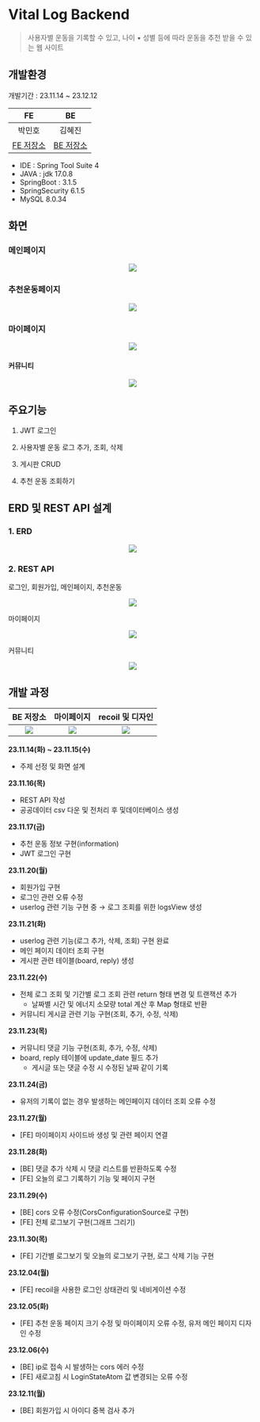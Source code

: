 # Vital Log Backend

> 사용자별 운동을 기록할 수 있고, 나이 ▪ 성별 등에 따라 운동을 추천 받을 수 있는 웹 사이트

## 개발환경

개발기간 : 23.11.14 ~ 23.12.12

|FE|BE|
|:---:|:---:|
|박민호|김혜진|
|[FE 저장소](https://github.com/777Mino777/VitallogFrontEnd)|[BE 저장소](https://github.com/ynnij/VitalLog-BackEnd)|

- IDE : Spring Tool Suite 4
- JAVA : jdk 17.0.8
- SpringBoot : 3.1.5
- SpringSecurity 6.1.5
- MySQL 8.0.34

## 화면

### 메인페이지

<p align ="center">
    <img src="https://github.com/ynnij/VitalLog-BackEnd/assets/87576974/3c21aa12-c6d8-40e5-bbcc-258be318041a">
</p>

### 추천운동페이지

<p align ="center">
    <img src="https://github.com/ynnij/VitalLog-BackEnd/assets/87576974/445792e0-1e0c-459b-afd7-f2e01a42c378">
</p>

### 마이페이지

<p align ="center">
    <img src="https://github.com/ynnij/VitalLog-BackEnd/assets/87576974/4be56f1c-273d-4ae2-9480-7ccd8cdd55ca">
</p>

#### 커뮤니티

<p align ="center">
    <img src="https://github.com/ynnij/VitalLog-BackEnd/assets/87576974/bcbcffd1-9110-40c8-8ebd-b478093c9a79">
</p>

## 주요기능

1. JWT 로그인

2. 사용자별 운동 로그 추가, 조회, 삭제

3. 게시판 CRUD

4. 추천 운동 조회하기

## ERD 및 REST API 설계

### 1. ERD
   
<p align ="center">
    <img src="https://github.com/ynnij/VitalLog-BackEnd/assets/87576974/ab2c62f0-b4bb-4fd9-a0d6-b0ba9a121b2f">
</p>

### 2. REST API

로그인, 회원가입, 메인페이지, 추천운동

<p align ="center">
    <img src="https://github.com/ynnij/VitalLog-BackEnd/assets/87576974/ba1b2c3a-90f6-4b3e-bad2-827b37372762">
</p>

마이페이지

<p align ="center">
    <img src="https://github.com/ynnij/VitalLog-BackEnd/assets/87576974/9694efa2-8217-4410-ae50-06ed1992800c">
</p>

커뮤니티

<p align ="center">
    <img src="https://github.com/ynnij/VitalLog-BackEnd/assets/87576974/b7524cf9-80e3-4e8f-b826-43ab560bdbf5">
</p>

## 개발 과정

|BE 저장소|마이페이지|recoil 및 디자인|
|:---:|:---:|:---:|
|[<img src="https://img.shields.io/badge/github-181717?style=for-the-badge&logo=github&logoColor=white">](https://github.com/ynnij/VitalLog-BackEnd)|[<img src="https://img.shields.io/badge/github-181717?style=for-the-badge&logo=github&logoColor=white">](https://github.com/ynnij/VitalLog-FrontEnd)|[<img src="https://img.shields.io/badge/github-181717?style=for-the-badge&logo=github&logoColor=white">](https://github.com/ynnij/VitallogFrontEnd)|

**23.11.14(화) ~ 23.11.15(수)** 
- 주제 선정 및 화면 설계

**23.11.16(목)** 
- REST API 작성
- 공공데이터 csv 다운 및 전처리 후 및데이터베이스 생성

**23.11.17(금)** 
- 추천 운동 정보 구현(information)
- JWT 로그인 구현

**23.11.20(월)** 
- 회원가입 구현
- 로그인 관련 오류 수정
- userlog 관련 기능 구현 중 → 로그 조회를 위한 logsView 생성

**23.11.21(화)** 
- userlog 관련 기능(로그 추가, 삭제, 조회) 구현 완료
- 메인 페이지 데이터 조회 구현
- 게시판 관련 테이블(board, reply) 생성

**23.11.22(수)**
- 전체 로그 조회 및 기간별 로그 조회 관련 return 형태 변경 및 트랜잭션 추가
    - 날짜별 시간 및 에너지 소모량 total 계산 후 Map 형태로 반환
- 커뮤니티 게시글 관련 기능 구현(조회, 추가, 수정, 삭제)

**23.11.23(목)**
- 커뮤니티 댓글 기능 구현(조회, 추가, 수정, 삭제)
- board, reply 테이블에 update_date 필드 추가
    - 게시글 또는 댓글 수정 시 수정된 날짜 같이 기록

**23.11.24(금)**
- 유저의 기록이 없는 경우 발생하는 메인페이지 데이터 조회 오류 수정  

**23.11.27(월)**
- [FE] 마이페이지 사이드바 생성 및 관련 페이지 연결

**23.11.28(화)**
- [BE] 댓글 추가 삭제 시 댓글 리스트를 반환하도록 수정
- [FE] 오늘의 로그 기록하기 기능 및 페이지 구현

**23.11.29(수)**
- [BE] cors 오류 수정(CorsConfigurationSource로 구현)
- [FE] 전체 로그보기 구현(그래프 그리기)

**23.11.30(목)**
- [FE] 기간별 로그보기 및 오늘의 로그보기 구현, 로그 삭제 기능 구현

**23.12.04(월)**
- [FE] recoil을 사용한 로그인 상태관리 및 네비게이션 수정

**23.12.05(화)**
- [FE] 추천 운동 페이지 크기 수정 및 마이페이지 오류 수정, 유저 메인 페이지 디자인 수정 

**23.12.06(수)**
- [BE] ip로 접속 시 발생하는 cors 에러 수정
- [FE] 새로고침 시 LoginStateAtom 값 변경되는 오류 수정

**23.12.11(월)**
- [BE] 회원가입 시 아이디 중복 검사 추가
